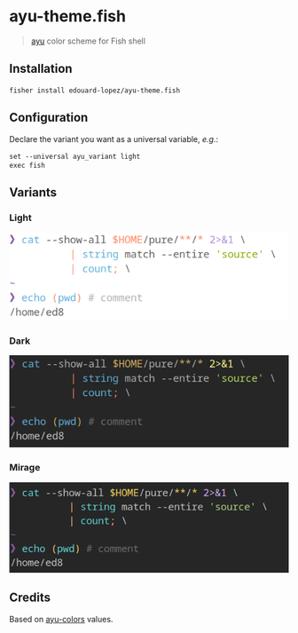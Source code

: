 # ayu-theme.fish

> [ayu](https://github.com/dempfi/ayu) color scheme for Fish shell

## Installation

    fisher install edouard-lopez/ayu-theme.fish

## Configuration

Declare the variant you want as a universal variable, _e.g._:

    set --universal ayu_variant light
    exec fish

## Variants

### Light

![ayu-light.fish preview](./preview-ayu-light.fish.png)

### Dark

![ayu-dark.fish preview](./preview-ayu-dark.fish.png)

### Mirage

![ayu-dark.fish preview](./preview-ayu-mirage.fish.png)

## Credits

Based on [ayu-colors](https://github.com/ayu-theme/ayu-colors) values.
